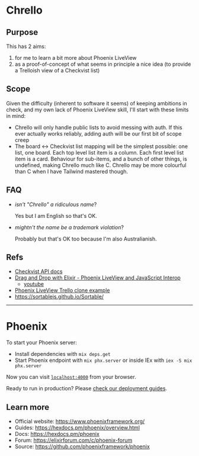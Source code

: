 # Chrello

## Purpose
This has 2 aims: 
1. for me to learn a bit more about Phoenix LiveView
1. as a proof-of-concept of what seems in principle a nice idea (to provide a Trelloish view of a Checkvist list)

## Scope


Given the difficulty (inherent to software it seems) of keeping ambitions in check, and my own lack of Phoenix LiveView skill, I'll start with these limits in mind: 
* Chrello will only handle public lists to avoid messing with auth. If this ever actually works reliably, adding auth will be our first bit of scope creep 
* The board <-> Checkvist list mapping will be the simplest possible: one list, one board. Each top level list item is a column. Each first level list item is a card. Behaviour for sub-items, and a bunch of other things, is undefined, making Chrello much like C. Chrello may be more colourful than C when I have Tailwind mastered though.

## FAQ
* *isn't "Chrello" a ridiculous name*?

    Yes but I am English so that's OK. 
    
* *mightn't the name be a trademark violation*?

    Probably but that's OK too because I'm also Australianish.

## Refs
* [Checkvist API docs](https://checkvist.com/auth/api)
* [Drag and Drop with Elixir - Phoenix LiveView and JavaScript Interop](https://www.headway.io/events/elixir-and-javascript-interop-with-phoenix-liveview-drag-and-drop)
  * [youtube](https://www.youtube.com/watch?v=U1EKT7WT_Ic)
* [Phoenix LiveView Trello clone example](https://github.com/noozo/live_view_trello_clone)
* https://sortablejs.github.io/Sortable/











----

# Phoenix

To start your Phoenix server:

  * Install dependencies with `mix deps.get`
  * Start Phoenix endpoint with `mix phx.server` or inside IEx with `iex -S mix phx.server`

Now you can visit [`localhost:4000`](http://localhost:4000) from your browser.

Ready to run in production? Please [check our deployment guides](https://hexdocs.pm/phoenix/deployment.html).

## Learn more

  * Official website: https://www.phoenixframework.org/
  * Guides: https://hexdocs.pm/phoenix/overview.html
  * Docs: https://hexdocs.pm/phoenix
  * Forum: https://elixirforum.com/c/phoenix-forum
  * Source: https://github.com/phoenixframework/phoenix
